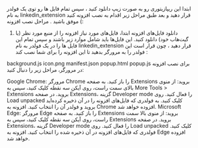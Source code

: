 
ابتدا این ریپازیتوری رو به صورت زیپ دانلود کنید ، سپس تمام فایل ها رو توی یک فولدر به نام linkedin_extension قرار دهید و بعد طبق مراحل زیر اقدام به نصب افزونه کنید :) موفق باشید .
مراحل نصب افزونه
1. دانلود فایل‌های افزونه
ابتدا، فایل‌های مورد نیاز افزونه را از منبع مورد نظر (یا گیت‌هاب خود) دانلود کنید. این فایل‌ها باید شامل موارد زیر باشند و سپس تمام این فایل ها را در یک فولدر به نام linkedin_extension قرار دهید ، چون قرار است این فولدر را به مرورگر بدهید تا این افزونه را برای شما نصب کند :

background.js
icon.png
manifest.json
popup.html
popup.js
برای نصب افزونه در مرورگر، مراحل زیر را دنبال کنید:

Google Chrome:
مرورگر Chrome را باز کنید.
به صفحه Extensions بروید: از منوی بالای سمت راست، روی آیکن سه نقطه کلیک کنید، سپس به More Tools > Extensions بروید.
در صفحه Extensions، گزینه Developer mode را فعال کنید.
روی Load unpacked کلیک کنید.
به فولدری که فایل‌های افزونه را در آن ذخیره کرده‌اید بروید و فولدر آن را انتخاب کنید.
افزونه به Chrome افزوده خواهد شد.
Microsoft Edge:
مرورگر Edge را باز کنید.
به صفحه Extensions بروید: از منوی بالا سمت راست، روی آیکن سه نقطه کلیک کنید، سپس به Extensions بروید.
در صفحه Extensions، گزینه Developer mode را فعال کنید.
روی Load unpacked کلیک کنید.
فولدری که فایل‌های افزونه در آن ذخیره شده را انتخاب کنید.
افزونه به Edge افزوده خواهد شد.
